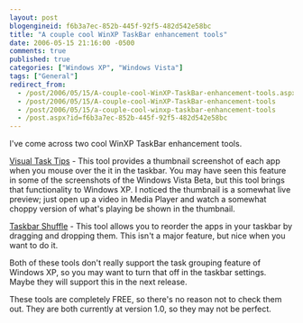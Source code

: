 ```yaml
---
layout: post
blogengineid: f6b3a7ec-852b-445f-92f5-482d542e58bc
title: "A couple cool WinXP TaskBar enhancement tools"
date: 2006-05-15 21:16:00 -0500
comments: true
published: true
categories: ["Windows XP", "Windows Vista"]
tags: ["General"]
redirect_from: 
  - /post/2006/05/15/A-couple-cool-WinXP-TaskBar-enhancement-tools.aspx
  - /post/2006/05/15/A-couple-cool-WinXP-TaskBar-enhancement-tools
  - /post/2006/05/15/a-couple-cool-winxp-taskbar-enhancement-tools
  - /post.aspx?id=f6b3a7ec-852b-445f-92f5-482d542e58bc
---
```


I've come across two cool WinXP TaskBar enhancement tools.

<a href="http://www.visualtasktips.com/">Visual Task Tips</a> - This tool provides a thumbnail screenshot of each app when you mouse over the it in the taskbar. You may have seen this feature in some of the screenshots of the Windows Vista Beta, but this tool brings that functionality to Windows XP. I noticed the thumbnail is a somewhat live preview; just open up a video in Media Player and watch a somewhat choppy version of what's playing be shown in the thumbnail.

<a href="http://www.freewebs.com/nerdcave/taskbarshufflev10.htm">Taskbar Shuffle</a> - This tool allows you to reorder the apps in your taskbar by dragging and dropping them. This isn't a major feature, but nice when you want to do it.

Both of these tools don't really support the task grouping feature of Windows XP, so you may want to turn that off in the taskbar settings. Maybe they will support this in the next release.

These tools are completely FREE, so there's no reason not to check them out. They are both currently at version 1.0, so they may not be perfect.
